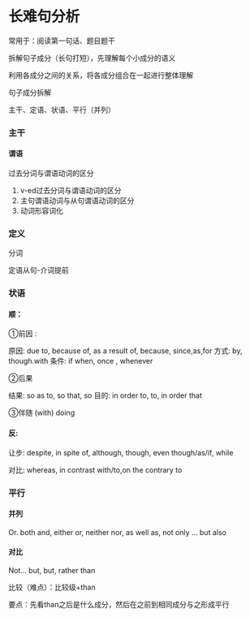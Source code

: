 # 长难句分析



常用于：阅读第一句话、题目题干





拆解句子成分（长句打短），先理解每个小成分的语义

利用各成分之间的关系，将各成分组合在一起进行整体理解



句子成分拆解

主干、定语、状语、平行（并列）



### 主干

#### 谓语

过去分词与谓语动词的区分



1. v-ed过去分词与谓语动词的区分
2. 主句谓语动词与从句谓语动词的区分
3. 动词形容词化



### 定义

分词

定语从句-介词提前



### 状语

#### 顺：

①前因 :

原因: due to, because of, as a result of, because, since,as,for
方式: by, though.with
条件: if when, once , whenever

②后果

结果: so as to, so that, so
目的: in order to, to, in order that

③伴随
(with) doing



#### 反:

让步: despite, in spite of, although, though, even though/as/if, while

对比: whereas, in contrast with/to,on the contrary to



### 平行

#### 并列

Or. both and, either or, neither nor, as well as, not only … but also



#### 对比

Not... but, but, rather than



比较（难点）：比较级+than

要点：先看than之后是什么成分，然后在之前到相同成分与之形成平行